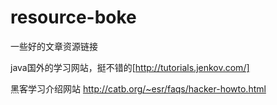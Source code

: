 # resource-boke
一些好的文章资源链接


java国外的学习网站，挺不错的[http://tutorials.jenkov.com/] 


黑客学习介绍网站 http://catb.org/~esr/faqs/hacker-howto.html

